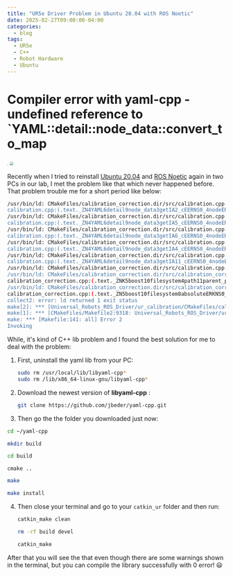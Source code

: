 ```yaml
---
title: "UR5e Driver Problem in Ubuntu 20.04 with ROS Noetic"
date: 2025-02-27T09:00:00-04:00
categories:
  - blog
tags:
  - UR5e
  - C++
  - Robot Hardware
  - Ubuntu
---
```


# **Compiler error with yaml-cpp - undefined reference to `YAML::detail::node_data::convert_to_map**

<img src="https://upload.wikimedia.org/wikipedia/commons/thumb/1/18/ISO_C%2B%2B_Logo.svg/1200px-ISO_C%2B%2B_Logo.svg.png" style="zoom:10%;" />      <img src="https://upload.wikimedia.org/wikipedia/commons/thumb/2/29/Universal_robots_logo.svg/220px-Universal_robots_logo.svg.png" style="zoom:50%;" /> <img src="https://a.storyblok.com/f/169662/5873x4405/baf9b5dcd3/ur3e-4x3.png" style="zoom:3%;" />



Recently when I tried to reinstall [Ubuntu 20.04](https://releases.ubuntu.com/focal/) and [ROS Noetic](https://wiki.ros.org/noetic) again in two PCs in our lab, I met the problem like that which never happened before. That problem trouble me for a short period like below:

```sh
/usr/bin/ld: CMakeFiles/calibration_correction.dir/src/calibration.cpp.o: in function YAML::detail::node& YAML::detail::node_data::get<char [2]>(char const (&) [2], std::shared_ptr<YAML::detail::memory_holder>)':
calibration.cpp:(.text._ZN4YAML6detail9node_data3getIA2_cEERNS0_4nodeERKT_St10shared_ptrINS0_13memory_holderEE[_ZN4YAML6detail9node_data3getIA2_cEERNS0_4nodeERKT_St10shared_ptrINS0_13memory_holderEE]+0xd3): undefined reference to YAML::detail::node_data::convert_to_map(std::shared_ptr<YAML::detail::memory_holder> const&)'
/usr/bin/ld: CMakeFiles/calibration_correction.dir/src/calibration.cpp.o: in function YAML::detail::node& YAML::detail::node_data::get<char [5]>(char const (&) [5], std::shared_ptr<YAML::detail::memory_holder>)':
calibration.cpp:(.text._ZN4YAML6detail9node_data3getIA5_cEERNS0_4nodeERKT_St10shared_ptrINS0_13memory_holderEE[_ZN4YAML6detail9node_data3getIA5_cEERNS0_4nodeERKT_St10shared_ptrINS0_13memory_holderEE]+0xd3): undefined reference to YAML::detail::node_data::convert_to_map(std::shared_ptr<YAML::detail::memory_holder> const&)'
/usr/bin/ld: CMakeFiles/calibration_correction.dir/src/calibration.cpp.o: in function YAML::detail::node& YAML::detail::node_data::get<char [6]>(char const (&) [6], std::shared_ptr<YAML::detail::memory_holder>)':
calibration.cpp:(.text._ZN4YAML6detail9node_data3getIA6_cEERNS0_4nodeERKT_St10shared_ptrINS0_13memory_holderEE[_ZN4YAML6detail9node_data3getIA6_cEERNS0_4nodeERKT_St10shared_ptrINS0_13memory_holderEE]+0xd3): undefined reference to YAML::detail::node_data::convert_to_map(std::shared_ptr<YAML::detail::memory_holder> const&)'
/usr/bin/ld: CMakeFiles/calibration_correction.dir/src/calibration.cpp.o: in function YAML::detail::node& YAML::detail::node_data::get<char [4]>(char const (&) [4], std::shared_ptr<YAML::detail::memory_holder>)':
calibration.cpp:(.text._ZN4YAML6detail9node_data3getIA4_cEERNS0_4nodeERKT_St10shared_ptrINS0_13memory_holderEE[_ZN4YAML6detail9node_data3getIA4_cEERNS0_4nodeERKT_St10shared_ptrINS0_13memory_holderEE]+0xd3): undefined reference to YAML::detail::node_data::convert_to_map(std::shared_ptr<YAML::detail::memory_holder> const&)'
/usr/bin/ld: CMakeFiles/calibration_correction.dir/src/calibration.cpp.o: in function YAML::detail::node& YAML::detail::node_data::get<char [11]>(char const (&) [11], std::shared_ptr<YAML::detail::memory_holder>)':
calibration.cpp:(.text._ZN4YAML6detail9node_data3getIA11_cEERNS0_4nodeERKT_St10shared_ptrINS0_13memory_holderEE[_ZN4YAML6detail9node_data3getIA11_cEERNS0_4nodeERKT_St10shared_ptrINS0_13memory_holderEE]+0xd3): undefined reference to YAML::detail::node_data::convert_to_map(std::shared_ptr<YAML::detail::memory_holder> const&)'
/usr/bin/ld: CMakeFiles/calibration_correction.dir/src/calibration.cpp.o:calibration.cpp:(.text._ZN4YAML6detail9node_data3getINSt7__cxx1112basic_stringIcSt11char_traitsIcESaIcEEEEERNS0_4nodeERKT_St10shared_ptrINS0_13memory_holderEE[_ZN4YAML6detail9node_data3getINSt7__cxx1112basic_stringIcSt11char_traitsIcESaIcEEEEERNS0_4nodeERKT_St10shared_ptrINS0_13memory_holderEE]+0xd3): more undefined references to YAML::detail::node_data::convert_to_map(std::shared_ptr<YAML::detail::memory_holder> const&)' follow
/usr/bin/ld: CMakeFiles/calibration_correction.dir/src/calibration_correction.cpp.o: in function boost::filesystem::path::parent_path() const':
calibration_correction.cpp:(.text._ZNK5boost10filesystem4path11parent_pathEv[_ZNK5boost10filesystem4path11parent_pathEv]+0x2c): undefined reference to boost::filesystem::detail::path_algorithms::find_parent_path_size(boost::filesystem::path const&)'
/usr/bin/ld: CMakeFiles/calibration_correction.dir/src/calibration_correction.cpp.o: in function boost::filesystem::absolute(boost::filesystem::path const&, boost::filesystem::path const&)':
calibration_correction.cpp:(.text._ZN5boost10filesystem8absoluteERKNS0_4pathES3_[_ZN5boost10filesystem8absoluteERKNS0_4pathES3_]+0x3c): undefined reference to boost::filesystem::detail::absolute(boost::filesystem::path const&, boost::filesystem::path const&, boost::system::error_code*)'
collect2: error: ld returned 1 exit status
make[2]: *** [Universal_Robots_ROS_Driver/ur_calibration/CMakeFiles/calibration_correction.dir/build.make:167: /home/wam/catkin_ur/devel/lib/ur_calibration/calibration_correction] Error 1
make[1]: *** [CMakeFiles/Makefile2:9318: Universal_Robots_ROS_Driver/ur_calibration/CMakeFiles/calibration_correction.dir/all] Error 2
make: *** [Makefile:141: all] Error 2
Invoking
```

While, it's kind of C++ lib problem and I found the best solution for me to deal with the problem:



1. First, uninstall the yaml lib from your PC:

   ```sh
   sudo rm /usr/local/lib/libyaml-cpp*
   sudo rm /lib/x86_64-linux-gnu/libyaml-cpp*
   ```

   

2. Download the newest version of **libyaml-cpp** :

   ```sh
   git clone https://github.com/jbeder/yaml-cpp.git
   ```

3.  Then go the the folder you downloaded just now: 

   ```sh
   cd ~/yaml-cpp
   ```

   ```sh
   mkdir build
   ```

   ```sh
   cd build
   ```

   ```
   cmake ..
   ```

   ```sh
   make
   ```

   ```sh
   make install
   ```

4. Then close your terminal and go to your `catkin_ur` folder and then run:

   ```sh
   catkin_make clean
   ```

   ```sh
   rm -rf build devel
   ```

   ```sh
   catkin_make
   ```

After that you will see the that even though there are some warnings shown in the terminal, but you can compile the library successfully with 0 error! :smiley:
